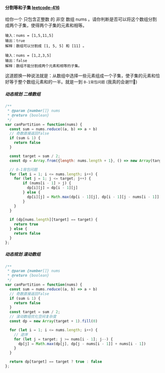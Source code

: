 #### 分割等和子集 [leetcode-416](https://leetcode.cn/problems/partition-equal-subset-sum/)

给你一个 只包含正整数 的 非空 数组 nums 。请你判断是否可以将这个数组分割成两个子集，使得两个子集的元素和相等。

```
输入：nums = [1,5,11,5]
输出：true
解释：数组可以分割成 [1, 5, 5] 和 [11] 。
```

```
输入：nums = [1,2,3,5]
输出：false
解释：数组不能分割成两个元素和相等的子集。
```

这道题换一种说法就是：从数组中选择一些元素组成一个子集，使子集的元素和恰好等于整个数组元素和的一半。就是一到 `0-1背包问题`
(我真的会谢!!!🐴)

##### 动态规划 二维数组
```js
/**
 * @param {number[]} nums
 * @return {boolean}
 */
var canPartition = function(nums) {
  const sum = nums.reduce((a, b) => a + b)
  // 奇数直接返回false
  if (sum & 1) {
    return false
  }

  const target = sum / 2;
  const dp = Array.from({length: nums.length + 1}, () => new Array(target + 1).fill(0))

  // 0-1背包问题
  for (let i = 1; i <= nums.length; i++) {
    for (let j = 1; j <= target; j++) {
        if (nums[i - 1] > j) {
          dp[i][j] = dp[i - 1][j]
        } else {
          dp[i][j] = Math.max(dp[i - 1][j], dp[i - 1][j - nums[i - 1]] + nums[i - 1])
        }
    }
  }
  
  if (dp[nums.length][target] == target) {
    return true
  } else {
    return false
  }
};
```

##### 动态规划 滚动数组
```js
/**
 * @param {number[]} nums
 * @return {boolean}
 */
var canPartition = function(nums) {
  const sum = nums.reduce((a, b) => a + b)
  // 奇数直接返回false
  if (sum & 1) {
    return false
  }
  const target = sum / 2;
  // 滚动数组优化空间复杂度
  const dp = new Array(target + 1).fill(0)

  for (let i = 1; i <= nums.length; i++) {
    // 逆序
    for (let j = target; j >= nums[i - 1]; j--) {
      dp[j] = Math.max(dp[j], dp[j - nums[i - 1]] + nums[i - 1])
    }
  }

  return dp[target] == target ? true : false
};
```